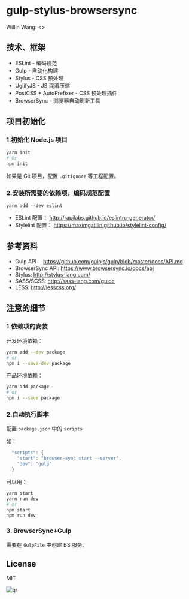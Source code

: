 # gulp-stylus-browsersync

Willin Wang: <>

## 技术、框架

* ESLint - 编码规范
* Gulp - 自动化构建
* Stylus - CSS 预处理
* UglifyJS - JS 混淆压缩
* PostCSS + AutoPrefixer - CSS 预处理插件
* BrowserSync - 浏览器自动刷新工具

## 项目初始化

### 1.初始化 Node.js 项目

```bash
yarn init
# Or
npm init
```

如果是 Git 项目，配置 `.gitignore` 等工程配置。

### 2.安装所需要的依赖项，编码规范配置

```
yarn add --dev eslint
```

* ESLint 配置： <http://rapilabs.github.io/eslintrc-generator/>
* Stylelint 配置： <https://maximgatilin.github.io/stylelint-config/>


## 参考资料

* Gulp API： <https://github.com/gulpjs/gulp/blob/master/docs/API.md>
* BrowserSync API: <https://www.browsersync.io/docs/api>
* Stylus: <http://stylus-lang.com/>
* SASS/SCSS: <http://sass-lang.com/guide>
* LESS: <http://lesscss.org/>

## 注意的细节

### 1.依赖项的安装

开发环境依赖：

```bash
yarn add --dev package
# or
npm i --save-dev package
```

产品环境依赖：

```bash
yarn add package
# or
npm i --save package
```

### 2.自动执行脚本

配置 `package.json` 中的 `scripts`

如：

```js
  "scripts": {
    "start": "browser-sync start --server",
    "dev": "gulp"
  }
```

可以用：

```bash
yarn start
yarn run dev
# or
npm start
npm run dev
```

### 3. BrowserSync+Gulp

需要在 `GulpFile` 中创建 BS 服务。

## License 

MIT

![qr](https://cloud.githubusercontent.com/assets/1890238/15489630/fccbb9cc-2193-11e6-9fed-b93c59d6ef37.png)

